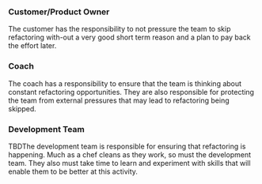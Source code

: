 <!--bl
(filemeta
    (title "What are my responsibilities"))
/bl-->

### Customer/Product Owner ###

The customer has the responsibility to not pressure the team to skip refactoring with-out a very good short term reason and a plan to pay back the effort later.

### Coach ###

The coach has a responsibility to ensure that the team is thinking about constant refactoring opportunities. They are also responsible for protecting the team from external pressures that may lead to refactoring being skipped.

### Development Team ###

TBDThe development team is responsible for ensuring that refactoring is happening. Much as a chef cleans as they work, so must the development team. They also must take time to learn and experiment with skills that will enable them to be better at this activity.